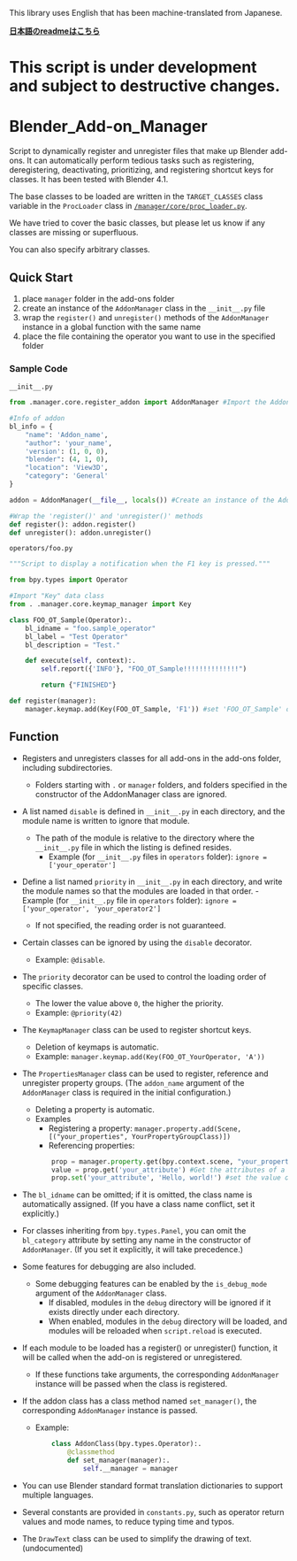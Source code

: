 This library uses English that has been machine-translated from Japanese.

__[日本語のreadmeはこちら](README.ja.md)__

# __This script is under development and subject to destructive changes.__

# Blender_Add-on_Manager
Script to dynamically register and unregister files that make up Blender add-ons.
It can automatically perform tedious tasks such as registering, deregistering, deactivating, prioritizing, and registering shortcut keys for classes.
It has been tested with Blender 4.1.

The base classes to be loaded are written in the `TARGET_CLASSES` class variable in the `ProcLoader` class in [`/manager/core/proc_loader.py`](/manager/core/proc_loader.py).

We have tried to cover the basic classes, but please let us know if any classes are missing or superfluous.

You can also specify arbitrary classes.

## Quick Start
1. place `manager` folder in the add-ons folder
2. create an instance of the `AddonManager` class in the `__init__.py` file
3. wrap the `register()` and `unregister()` methods of the `AddonManager` instance in a global function with the same name
4. place the file containing the operator you want to use in the specified folder

### Sample Code

`__init__.py`
```python
from .manager.core.register_addon import AddonManager #Import the AddonManager class

#Info of addon
bl_info = {
    "name": 'Addon_name',
    "author": 'your_name',
    'version': (1, 0, 0),
    "blender": (4, 1, 0),
    "location": 'View3D',
    "category": 'General'
}

addon = AddonManager(__file__, locals()) #Create an instance of the AddonManager class

#Wrap the 'register()' and 'unregister()' methods
def register(): addon.register()
def unregister(): addon.unregister()
```
`operators/foo.py`
```python
"""Script to display a notification when the F1 key is pressed."""

from bpy.types import Operator

#Import "Key" data class
from . .manager.core.keymap_manager import Key

class FOO_OT_Sample(Operator):.
    bl_idname = "foo.sample_operator"
    bl_label = "Test Operator"
    bl_description = "Test."

    def execute(self, context):.
        self.report({'INFO'}, "FOO_OT_Sample!!!!!!!!!!!!!!")

        return {"FINISHED"}

def register(manager):
    manager.keymap.add(Key(FOO_OT_Sample, 'F1')) #set 'FOO_OT_Sample' operator to run when the F1 key is pressed
```


## Function
- Registers and unregisters classes for all add-ons in the add-ons folder, including subdirectories.
    - Folders starting with `.` or `manager` folders, and folders specified in the constructor of the AddonManager class are ignored.
- A list named `disable` is defined in `__init__.py` in each directory, and the module name is written to ignore that module.
    - The path of the module is relative to the directory where the `__init__.py` file in which the listing is defined resides.
        - Example (for `__init__.py` files in `operators` folder): `ignore = ['your_operator']`
- Define a list named `priority` in `__init__.py` in each directory, and write the module names so that the modules are loaded in that order.
        - Example (for `__init__.py` file in `operators` folder): `ignore = ['your_operator', 'your_operator2']`
    - If not specified, the reading order is not guaranteed.
- Certain classes can be ignored by using the `disable` decorator.
    - Example: `@disable`.
- The `priority` decorator can be used to control the loading order of specific classes.
    - The lower the value above `0`, the higher the priority.
    - Example: `@priority(42)`
- The `KeymapManager` class can be used to register shortcut keys.
    - Deletion of keymaps is automatic.
    - Example: `manager.keymap.add(Key(FOO_OT_YourOperator, 'A'))`
- The `PropertiesManager` class can be used to register, reference and unregister property groups. (The `addon_name` argument of the `AddonManager` class is required in the initial configuration.)
    - Deleting a property is automatic.
    - Examples
        - Registering a property: `manager.property.add(Scene, [("your_properties", YourPropertyGroupClass)])`
        - Referencing properties:
        ```python
            prop = manager.property.get(bpy.context.scene, "your_properties") #Get properties
            value = prop.get('your_attribute') #Get the attributes of a property
            prop.set('your_attribute', 'Hello, world!') #set the value of the property
        ```
- The `bl_idname` can be omitted; if it is omitted, the class name is automatically assigned. (If you have a class name conflict, set it explicitly.)
- For classes inheriting from `bpy.types.Panel`, you can omit the `bl_category` attribute by setting any name in the constructor of `AddonManager`. (If you set it explicitly, it will take precedence.)
- Some features for debugging are also included.
    - Some debugging features can be enabled by the `is_debug_mode` argument of the `AddonManager` class.
        - If disabled, modules in the `debug` directory will be ignored if it exists directly under each directory.
        - When enabled, modules in the `debug` directory will be loaded, and modules will be reloaded when `script.reload` is executed.

- If each module to be loaded has a register() or unregister() function, it will be called when the add-on is registered or unregistered.
    - If these functions take arguments, the corresponding `AddonManager` instance will be passed when the class is registered.
- If the addon class has a class method named `set_manager()`, the corresponding `AddonManager` instance is passed.
    - Example:
        ```python
            class AddonClass(bpy.types.Operator):.
                @classmethod
                def set_manager(manager):.
                    self.__manager = manager
        ```
- You can use Blender standard format translation dictionaries to support multiple languages.
- Several constants are provided in `constants.py`, such as operator return values and mode names, to reduce typing time and typos.
- The `DrawText` class can be used to simplify the drawing of text. (undocumented)